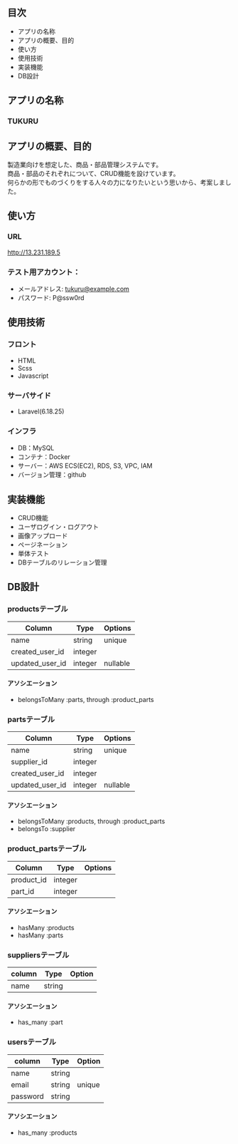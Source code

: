 ## 目次
- アプリの名称
- アプリの概要、目的
- 使い方
- 使用技術
- 実装機能
- DB設計

## アプリの名称
### TUKURU

## アプリの概要、目的
製造業向けを想定した、商品・部品管理システムです。  
商品・部品のそれぞれについて、CRUD機能を設けています。  
何らかの形でものづくりをする人々の力になりたいという思いから、考案しました。  

## 使い方
### URL
http://13.231.189.5
### テスト用アカウント：  
- メールアドレス: tukuru@example.com
- パスワード: P@ssw0rd

## 使用技術
### フロント
- HTML
- Scss  
- Javascript
### サーバサイド
- Laravel(6.18.25)
### インフラ
- DB：MySQL  
- コンテナ：Docker  
- サーバー：AWS ECS(EC2), RDS, S3, VPC, IAM  
- バージョン管理：github

## 実装機能
- CRUD機能
- ユーザログイン・ログアウト
- 画像アップロード
- ページネーション
- 単体テスト
- DBテーブルのリレーション管理

## DB設計
### productsテーブル
|Column|Type|Options|
|------|----|-------|
|name|string|unique|
|created_user_id|integer||
|updated_user_id|integer|nullable|
#### アソシエーション
- belongsToMany :parts, through :product_parts

### partsテーブル
|Column|Type|Options|
|------|----|-------|
|name|string|unique|
|supplier_id|integer||
|created_user_id|integer||
|updated_user_id|integer|nullable|
#### アソシエーション
- belongsToMany :products, through :product_parts
- belongsTo :supplier

### product_partsテーブル
|Column|Type|Options|
|------|----|-------|
|product_id|integer||
|part_id|integer||
#### アソシエーション
- hasMany :products
- hasMany :parts

### suppliersテーブル
|column|Type|Option|
|-------|----|-----|
|name|string||
#### アソシエーション
- has_many :part

### usersテーブル
|column|Type|Option|
|-------|----|-----|
|name|string||
|email|string|unique|
|password|string||
#### アソシエーション
- has_many :products
